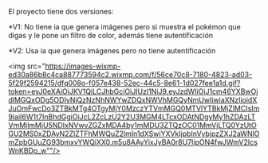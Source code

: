 El proyecto tiene dos versiones:

*V1: No tiene ia que genera imágenes pero si muestra el pokémon que digas y le pone un filtro de color, además tiene autentificación

*V2: Usa ia que genera imágenes pero no tiene autentificación

<img src="https://images-wixmp-ed30a86b8c4ca887773594c2.wixmp.com/f/56ce70c8-7180-4823-ad03-5f29f2594215/dfq008o-f057e438-52ec-44c5-8e61-1d027fee1a1d.gif?token=eyJ0eXAiOiJKV1QiLCJhbGciOiJIUzI1NiJ9.eyJzdWIiOiJ1cm46YXBwOjdlMGQxODg5ODIyNjQzNzNhNWYwZDQxNWVhMGQyNmUwIiwiaXNzIjoidXJuOmFwcDo3ZTBkMTg4OTgyMjY0MzczYTVmMGQ0MTVlYTBkMjZlMCIsIm9iaiI6W1t7InBhdGgiOiJcL2ZcLzU2Y2U3MGM4LTcxODAtNDgyMy1hZDAzLTVmMjlmMjU5NDIxNVwvZGZxMDA4by1mMDU3ZTQzOC01MmVjLTQ0YzUtOGU2MS0xZDAyN2ZlZTFhMWQuZ2lmIn1dXSwiYXVkIjpbInVybjpzZXJ2aWNlOmZpbGUuZG93bmxvYWQiXX0.m5u8AAyYixJyBA0r8U7IjpON4fwJWmV2IcsWnKBDo_w""/>
